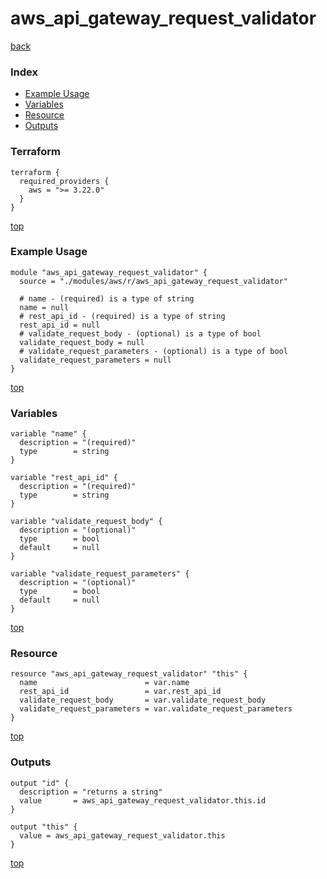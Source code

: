 # aws_api_gateway_request_validator
[back](../aws.md)
### Index
- [Example Usage](#example-usage)
- [Variables](#variables)
- [Resource](#resource)
- [Outputs](#outputs)
### Terraform
```hcl
terraform {
  required_providers {
    aws = ">= 3.22.0"
  }
}
```
[top](#index)
### Example Usage
```hcl
module "aws_api_gateway_request_validator" {
  source = "./modules/aws/r/aws_api_gateway_request_validator"

  # name - (required) is a type of string
  name = null
  # rest_api_id - (required) is a type of string
  rest_api_id = null
  # validate_request_body - (optional) is a type of bool
  validate_request_body = null
  # validate_request_parameters - (optional) is a type of bool
  validate_request_parameters = null
}
```
[top](#index)
### Variables
```hcl
variable "name" {
  description = "(required)"
  type        = string
}

variable "rest_api_id" {
  description = "(required)"
  type        = string
}

variable "validate_request_body" {
  description = "(optional)"
  type        = bool
  default     = null
}

variable "validate_request_parameters" {
  description = "(optional)"
  type        = bool
  default     = null
}
```
[top](#index)

### Resource
```hcl
resource "aws_api_gateway_request_validator" "this" {
  name                        = var.name
  rest_api_id                 = var.rest_api_id
  validate_request_body       = var.validate_request_body
  validate_request_parameters = var.validate_request_parameters
}
```
[top](#index)
### Outputs
```hcl
output "id" {
  description = "returns a string"
  value       = aws_api_gateway_request_validator.this.id
}

output "this" {
  value = aws_api_gateway_request_validator.this
}
```
[top](#index)
